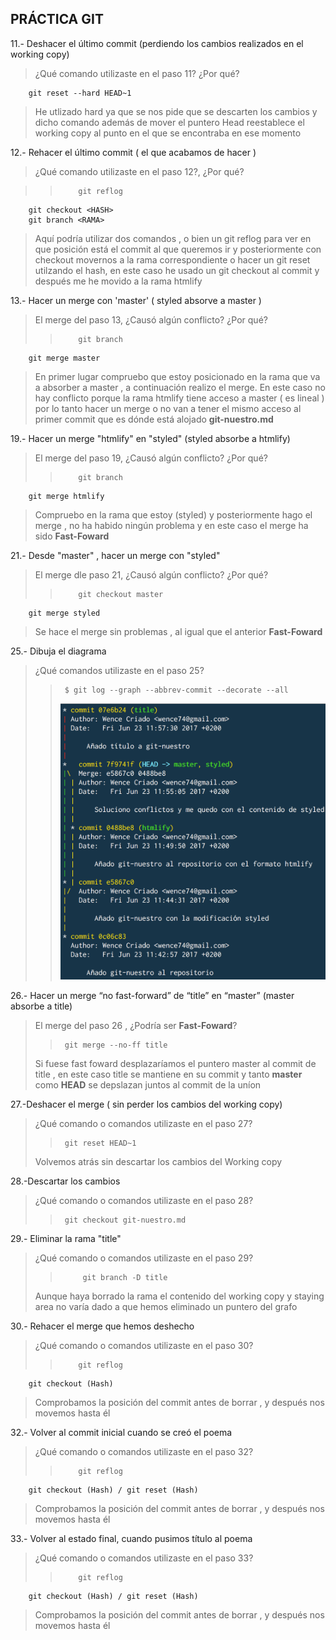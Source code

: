 ## PRÁCTICA GIT

 
11.- Deshacer el último commit (perdiendo los cambios realizados 
en 	el working copy)

>	¿Qué comando utilizaste en el paso 11? ¿Por qué?
	
>>		
		git reset --hard HEAD~1
		
> He utlizado hard ya que se nos pide que se descarten los cambios y dicho comando además de mover el puntero Head reestablece el working copy al punto en el que se encontraba en ese momento	


12.- Rehacer el último commit ( el que acabamos de hacer )

> ¿Qué comando utilizaste en el paso 12?, ¿Por qué?

>>		   git reflog
		git checkout <HASH>
		git branch <RAMA>

>    Aquí podría utilizar dos comandos , o bien un git reflog para
		ver en que posición está el commit al que queremos ir
		y posteriormente con checkout movernos a 
		la rama correspondiente o hacer un git reset
		utilzando el hash, en este	caso he usado un git
		checkout al commit y después me he movido a la rama htmlify
		

13.- Hacer un merge con 'master'  ( styled absorve a master )

> El merge del paso 13, ¿Causó algún conflicto? ¿Por qué?
>>		   git branch
		git merge master
> En primer lugar compruebo que estoy posicionado en la rama
 que va a absorber a master , a continuación realizo el merge. En este caso no hay conflicto porque la rama htmlify tiene acceso a master ( es lineal ) por lo tanto hacer un merge o no van a tener el mismo acceso al primer commit que es dónde está alojado **git-nuestro.md**
 

19.- Hacer un merge "htmlify" en "styled" (styled absorbe a htmlify)
>El merge del paso 19, ¿Causó algún conflicto? ¿Por qué?
>>		   git branch
		git merge htmlify
>Compruebo en la rama que estoy (styled) y posteriormente hago el merge , no ha habido ningún problema y en este caso el merge ha sido **Fast-Foward**

21.- Desde "master" , hacer un merge con "styled"
>El merge dle paso 21, ¿Causó algún conflicto? ¿Por qué?
>>		   git checkout master
		git merge styled
>Se hace el merge sin problemas , al igual que el anterior **Fast-Foward**

25.- Dibuja el diagrama
>¿Qué comandos utilizaste en el paso 25?
>> 		$ git log --graph --abbrev-commit --decorate --all
>>	![captura](graph.tiff)


26.- Hacer un merge “no fast-forward” de “title” en “master” (master absorbe a title) 
>El merge del paso 26 , ¿Podría ser **Fast-Foward**?
>> 		git merge --no-ff title
>Si fuese fast foward desplazaríamos el puntero master al commit de title , en este caso title se mantiene en su commit y tanto **master** como **HEAD** se depslazan juntos al commit de la uníon

27.-Deshacer el merge ( sin perder los cambios del working copy)
>¿Qué comando o comandos utilizaste en el paso 27?
>>		git reset HEAD~1
>Volvemos atrás sin descartar los cambios del Working copy

28.-Descartar los cambios
>¿Qué comando o comandos utilizaste en el paso 28?
>>		git checkout git-nuestro.md

29.- Eliminar la rama "title"
>¿Qué comando o comandos utilizaste en el paso 29?
>>			git branch -D title
> Aunque haya borrado la rama el contenido del working copy y staying area no varía dado a que hemos eliminado un puntero del grafo

30.- Rehacer el merge que hemos deshecho
>¿Qué comando o comandos utilizaste en el paso 30?
>>		   git reflog
		git checkout (Hash)
> Comprobamos la posición del commit antes de borrar , y después nos movemos hasta él		

32.- Volver al commit inicial cuando se creó el poema
>¿Qué comando o comandos utilizaste en el paso 32?
>>		   git reflog
		git checkout (Hash) / git reset (Hash)
>Comprobamos la posición del commit antes de borrar , y después nos movemos hasta él			

33.- Volver al estado final, cuando pusimos título al poema
>¿Qué comando o comandos utilizaste en el paso 33?
>>		   git reflog
		git checkout (Hash) / git reset (Hash)
>Comprobamos la posición del commit antes de borrar , y después nos movemos hasta él	